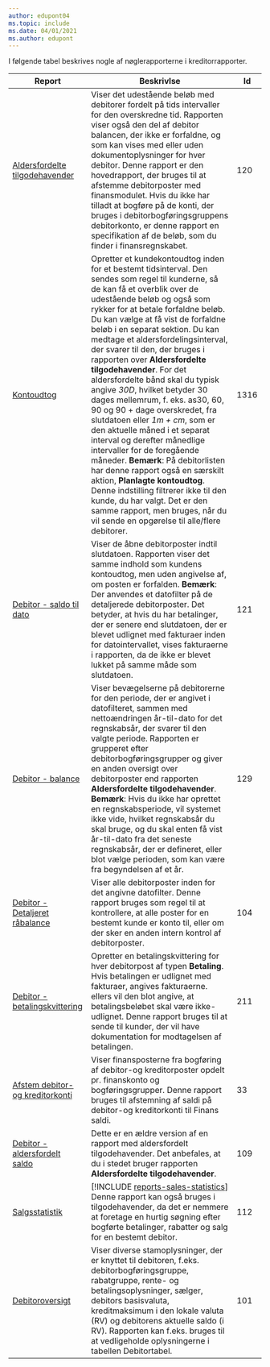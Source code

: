 ```yaml
---
author: edupont04
ms.topic: include
ms.date: 04/01/2021
ms.author: edupont
---
```


I følgende tabel beskrives nogle af nøglerapporterne i kreditorrapporter.

| Report | Beskrivlse | Id | 
|--|--|--|
| [Aldersfordelte tilgodehavender](https://businesscentral.dynamics.com?report=120) | Viser det udestående beløb med debitorer fordelt på tids intervaller for den overskredne tid. Rapporten viser også den del af debitor balancen, der ikke er forfaldne, og som kan vises med eller uden dokumentoplysninger for hver debitor. Denne rapport er den hovedrapport, der bruges til at afstemme debitorposter med finansmodulet. Hvis du ikke har tilladt at bogføre på de konti, der bruges i debitorbogføringsgruppens debitorkonto, er denne rapport en specifikation af de beløb, som du finder i finansregnskabet. | 120 |
| [Kontoudtog](https://businesscentral.dynamics.com?report=1316) | Opretter et kundekontoudtog inden for et bestemt tidsinterval. Den sendes som regel til kunderne, så de kan få et overblik over de udestående beløb og også som rykker for at betale forfaldne beløb. Du kan vælge at få vist de forfaldne beløb i en separat sektion. Du kan medtage et aldersfordelingsinterval, der svarer til den, der bruges i rapporten over **Aldersfordelte tilgodehavender**. For det aldersfordelte bånd skal du typisk angive *30D*, hvilket betyder 30 dages mellemrum, f. eks. as30, 60, 90 og 90 + dage overskredet, fra slutdatoen eller *1m + cm*, som er den aktuelle måned i et separat interval og derefter månedlige intervaller for de foregående måneder. **Bemærk**: På debitorlisten har denne rapport også en særskilt aktion, **Planlagte kontoudtog**. Denne indstilling filtrerer ikke til den kunde, du har valgt. Det er den samme rapport, men bruges, når du vil sende en opgørelse til alle/flere debitorer. | 1316 |
| [Debitor - saldo til dato](https://businesscentral.dynamics.com?report=121) | Viser de åbne debitorposter indtil slutdatoen. Rapporten viser det samme indhold som kundens kontoudtog, men uden angivelse af, om posten er forfalden. **Bemærk**: Der anvendes et datofilter på de detaljerede debitorposter. Det betyder, at hvis du har betalinger, der er senere end slutdatoen, der er blevet udlignet med fakturaer inden for datointervallet, vises fakturaerne i rapporten, da de ikke er blevet lukket på samme måde som slutdatoen. | 121 | 
| [Debitor - balance](https://businesscentral.dynamics.com?report=129) | Viser bevægelserne på debitorerne for den periode, der er angivet i datofilteret, sammen med nettoændringen år-til-dato for det regnskabsår, der svarer til den valgte periode. Rapporten er grupperet efter debitorbogføringsgrupper og giver en anden oversigt over debitorposter end rapporten **Aldersfordelte tilgodehavender**. **Bemærk**: Hvis du ikke har oprettet en regnskabsperiode, vil systemet ikke vide, hvilket regnskabsår du skal bruge, og du skal enten få vist år-til-dato fra det seneste regnskabsår, der er defineret, eller blot vælge perioden, som kan være fra begyndelsen af et år.| 129 |
| [Debitor - Detaljeret råbalance](https://businesscentral.dynamics.com?report=104) | Viser alle debitorposter inden for det angivne datofilter. Denne rapport bruges som regel til at kontrollere, at alle poster for en bestemt kunde er konto til, eller om der sker en anden intern kontrol af debitorposter. | 104 |
| [Debitor - betalingskvittering](https://businesscentral.dynamics.com?report=211) | Opretter en betalingskvittering for hver debitorpost af typen **Betaling**. Hvis betalingen er udlignet med fakturaer, angives fakturaerne. ellers vil den blot angive, at betalingsbeløbet skal være ikke-udlignet. Denne rapport bruges til at sende til kunder, der vil have dokumentation for modtagelsen af betalingen.| 211 |
| [Afstem debitor- og kreditorkonti](https://businesscentral.dynamics.com?report=33) | Viser finansposterne fra bogføring af debitor-og kreditorposter opdelt pr. finanskonto og bogføringsgrupper. Denne rapport bruges til afstemning af saldi på debitor-og kreditorkonti til Finans saldi. | 33 |
| [Debitor - aldersfordelt saldo](https://businesscentral.dynamics.com?report=109)| Dette er en ældre version af en rapport med aldersfordelt tilgodehavender. Det anbefales, at du i stedet bruger rapporten **Aldersfordelte tilgodehavender**. | 109 |
| [Salgsstatistik](https://businesscentral.dynamics.com?report=112) | [!INCLUDE [reports-sales-statistics](reports-sales-statistics.md)]<br>Denne rapport kan også bruges i tilgodehavender, da det er nemmere at foretage en hurtig søgning efter bogførte betalinger, rabatter og salg for en bestemt debitor.| 112 |
| [Debitoroversigt](https://businesscentral.dynamics.com?report=101) | Viser diverse stamoplysninger, der er knyttet til debitoren, f.eks. debitorbogføringsgruppe, rabatgruppe, rente- og betalingsoplysninger, sælger, debitors basisvaluta, kreditmaksimum i den lokale valuta (RV) og debitorens aktuelle saldo (i RV). Rapporten kan f.eks. bruges til at vedligeholde oplysningerne i tabellen Debitortabel.| 101 |